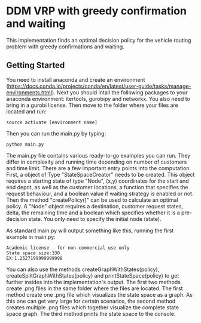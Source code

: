 # DDM VRP with greedy confirmation and waiting

This implementation finds an optimal decision policy for the vehicle routing problem with greedy confirmations and waiting.

## Getting Started

You need to install anaconda and create an environment (https://docs.conda.io/projects/conda/en/latest/user-guide/tasks/manage-environments.html). Next you should intall the following packages to your anaconda environment: itertools, gurobipy and networkx. You also need to bring in a gurobi license. Then move to the folder where your files are located and run:  
```
source activate [environment name]
```
Then you can run the main.py by typing:
```
python main.py
```
The main.py file contains various ready-to-go examples you can run. They differ in complexity and running time depending on number of customers and time limit. There are a few important entry points into the computation. First, a object of Type "StateSpaceCreator" needs to be created. This object requires a starting state of type "Node", (x,y) coordinates for the start and end depot, as well as the customer locations, a function that specifies the request behaviour, and a boolean value if waiting strategy is enabled or not. Then the method "createPolicy()" can be used to calculate an optimal policy. A "Node" object requires a destination, customer request states, delta, the remaining time and a boolean which specifies whether it is a pre-decision state. You only need to specify the initial node (state).

As standard main.py will output something like this, running the first example in main.py:
```
Academic license - for non-commercial use only
State space size:330
EX:1.2527199999999998
```
You can also use the methods createGraphWithStates(policy), createSplitGraphWithStates(policy) and printStateSpace(policy) to get further insides into the implementation's output. The first two methods create .png files in the same folder where the files are located. The first method create one .png file which visualizes the state space as a graph. As this one can get very large for certain scenarios, the second method creates multiple .png files which together visualize the complete state space graph. The third method prints the state space to the console.